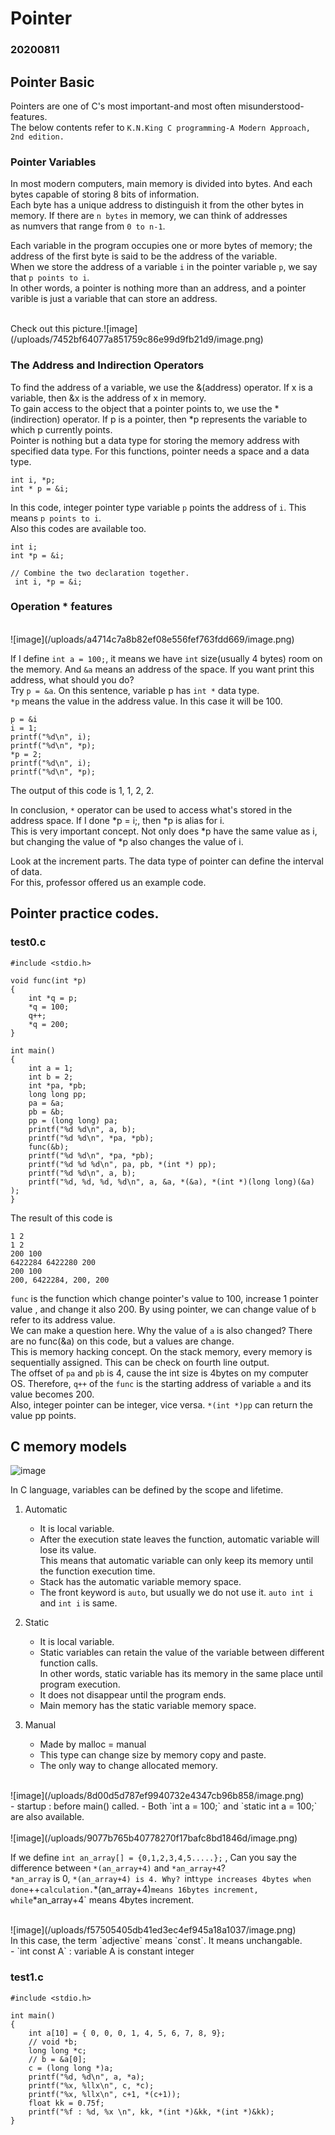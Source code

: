 # Pointer

### 20200811

## Pointer Basic

Pointers are one of C's most important-and most often misunderstood-features.<br>
The below contents refer to `K.N.King C programming-A Modern Approach, 2nd edition.`

### Pointer Variables
In most modern computers, main memory is divided into bytes. And each bytes capable of storing 8 bits of information.<br>
Each byte has a unique address to distinguish it from the other bytes in memory. If there are `n bytes` in memory, we can think of addresses<br>
as numvers that range from `0 to n-1`.
<br>

Each variable in the program occupies one or more bytes of memory; the address of the first byte is said to be the address of the variable.<br>
When we store the address of a variable `i` in the pointer variable `p`, we say that `p points to i`. <br>
In other words, a pointer is nothing more than an address, and a pointer varible is just a variable that can store an address.<br>

<br>
Check out this picture.![image](/uploads/7452bf64077a851759c86e99d9fb21d9/image.png)
<br>

### The Address and Indirection Operators
To find the address of a variable, we use the &(address) operator. If x is a variable, then &x is the address of x in memory.<br>
To gain access to the object that a pointer points to, we use the *(indirection) operator. If p is a pointer, then *p represents the variable to which p currently points.<br>
Pointer is nothing but a data type for storing the memory address with specified data type. For this functions, pointer needs a space and a data type.<br>

```
int i, *p;
int * p = &i;
```
In this code, integer pointer type variable `p` points the address of `i`. This means `p points to i`.<br>
Also this codes are available too.
```
int i;
int *p = &i;

// Combine the two declaration together.
 int i, *p = &i;
```
### Operation * features
<br>
![image](/uploads/a4714c7a8b82ef08e556fef763fdd669/image.png)
<br>

If I define `int a = 100;`, it means we have `int` size(usually 4 bytes) room on the memory. 
And `&a` means an address of the space. If you want print this address, what should you do? <br>
Try `p = &a`. On this sentence, variable p has `int *` data type.<br>
`*p` means the value in the address value. In this case it will be 100.<br>

```
p = &i
i = 1;
printf("%d\n", i);
printf("%d\n", *p);
*p = 2;
printf("%d\n", i);
printf("%d\n", *p);
```
The output of this code is 1, 1, 2, 2.<br>

In conclusion, `*` operator can be used to access what's stored in the address space. If I done *p = i;, then *p is alias for i.<br>
This is very important concept. Not only does *p have the same value as i, but changing the value of *p also changes the value of i.<br>

Look at the increment parts. The data type of pointer can define the interval of data.<br>
For this, professor offered us an example code.<br>

## Pointer practice codes.

### test0.c

```
#include <stdio.h>

void func(int *p)
{
    int *q = p;
    *q = 100;
    q++;
    *q = 200;
}

int main()
{
    int a = 1;
    int b = 2;
    int *pa, *pb;
    long long pp; 
	pa = &a; 
	pb = &b; 
	pp = (long long) pa; 
	printf("%d %d\n", a, b);
    printf("%d %d\n", *pa, *pb);
	func(&b); 
	printf("%d %d\n", *pa, *pb);
	printf("%d %d %d\n", pa, pb, *(int *) pp);
	printf("%d %d\n", a, b);
	printf("%d, %d, %d, %d\n", a, &a, *(&a), *(int *)(long long)(&a) );
}
```
The result of this code is 
```
1 2
1 2
200 100
6422284 6422280 200
200 100
200, 6422284, 200, 200
```
`func` is the function which change pointer's value to 100, increase 1 pointer value , and change it also 200.
By using pointer, we can change value of `b` refer to its address value.<br>
We can make a question here. Why the value of `a` is also changed? There are no func(&a) on this code, but a values are change.<br>
This is memory hacking concept. On the stack memory, every memory is sequentially assigned. This can be check on fourth line output.<br>
The offset of `pa` and `pb` is 4, cause the int size is 4bytes on my computer OS. Therefore, `q++` of the `func` is the starting address of variable `a` and its value becomes 200.
<br>
Also, integer pointer can be integer, vice versa. 
`*(int *)pp` can return the value pp points.

## C memory models 

![image](/uploads/57bca0ab6eb72cda4b109e18cc5fe560/image.png)

In C language, variables can be defined by the scope and lifetime.<br>
 1. Automatic
    - It is local variable.
    - After the execution state leaves the function, automatic variable will lose its value.<br>
        This means that automatic variable can only keep its memory until the function execution time.
    - Stack has the automatic variable memory space.
    - The front keyword is `auto`, but usually we do not use it. `auto int i` and `int i` is same.
    
 2. Static
    - It is local variable.
    - Static variables can retain the value of the variable between different function calls.<br>
        In other words, static variable has its memory in the same place until program execution.
    - It does not disappear until the program ends. 
    - Main memory has the static variable memory space.
    
 3. Manual
    - Made by malloc = manual
    - This type can change size by memory copy and paste. 
    - The only way to change allocated memory.

<br>
![image](/uploads/8d00d5d787ef9940732e4347cb96b858/image.png)
<Br>
- startup : before main() called.
- Both `int a = 100;` and `static int a = 100;` are also available.
<br>
<br>
![image](/uploads/9077b765b40778270f17bafc8bd1846d/image.png)
<br>

If we define `int an_array[] = {0,1,2,3,4,5.....};` , Can you say the difference between `*(an_array+4)` and `*an_array+4`?<br>
`*an_array` is 0, `*(an_array+4) is 4. Why? `int` type increases 4bytes when done `++` calculation.
`*(an_array+4)` means 16bytes increment, while `*an_array+4` means 4bytes increment.

<br>
![image](/uploads/f57505405db41ed3ec4ef945a18a1037/image.png)
<Br>
In this case, the term `adjective` means `const`. It means unchangable.<br>
- `int const A` : variable A is constant integer 


### test1.c

```
#include <stdio.h>

int main()
{       
    int a[10] = { 0, 0, 0, 1, 4, 5, 6, 7, 8, 9}; 
    // void *b; 
    long long *c; 
    // b = &a[0]; 
    c = (long long *)a; 
    printf("%d, %d\n", a, *a); 
    printf("%x, %llx\n", c, *c); 
    printf("%x, %llx\n", c+1, *(c+1)); 
    float kk = 0.75f; 
    printf("%f : %d, %x \n", kk, *(int *)&kk, *(int *)&kk);
}
```


